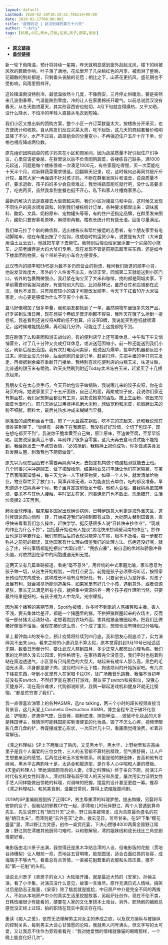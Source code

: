 ```yaml
---
layout: default
Lastmod: 2020-02-28T10:19:52.706214+00:00
date: 2020-02-27T00:00:00Z
title: "疫情日记 | 武汉封城的第三十六天"
author: "✨Arty"
tags: [料理,小区,黑木,花魁,在家,孩子,蔬菜,朋友]
---
```


* [**原文链接**](https://mp.weixin.qq.com/s/xiI1ew1rXaBqDF62npEO7g)
* [**备份链接**](http://archive.ph/2HoM5)


新一轮下雨降温，预计将持续一星期，昨天就明显感到窗外刮起北风，楼下的树被风吹的簌簌作响，叶子落了满地，花坛里开了几朵桃红色的月季，被雨淋了整晚，花瓣散的到处都是，只剩垂头丧脑的花苞；相比之下，山茶花更抗风，盛花期也不受影响，风雨里照样开。

这轮降温倒没特别冷，最低温依然十几度，不像西安，三月停止供暖后，要是突然来几波倒春寒，气温能跌到零度，冷的让人在家裹棉袄开暖气。以前总说武汉没有春天，从冬天跑进夏天，其实形容西安也贴切，4月下旬就变得燥热，又干又晒，没什么降水，不怕冷的年轻人直接从毛衣到短袖。

我们小区又推出新的团购方案，整个小区一齐订菜数量太大，按楼栋分开采买，也方便统计和收款。自从网友们反应买菜太贵，吃不起饭，这几天的商超套餐价格明显降了不少，水产不过百，蔬菜组合的分量变小，不再强迫住户五斤十斤下单，价格也相应降成两位数。

原先组织团购蔬菜的孩子妈夹在小区和商家间，因为蔬菜质量不好引起住户们争议，心里应该挺委屈，在群里说以后不负责团购蔬菜，各楼栋自己联系，满1000元起送，问题是每个楼栋很难一次凑足1000元，有些家庭吃得慢，买一次菜能吃十天半个月，对新鲜蔬菜需求很低。回翻聊天记录，哎，这时候何必再同邻居斤斤计较，虽然大家一再强调不针对孩子妈，不断在群里发照片和语音，说菜质量不好，要求退款，孩子妈妈多少会自责难过，我觉得蔬菜能吃就行吧，没什么高要求了，吃完再买，虽然我拿到套餐也挺不开心，私下和家人吐槽商家黑心。

最新的解决方法是直接去大型商超采购，我们小区对接盒马和中百，这时候又发现不同住户的需求很难调和，轮到我们楼栋统计订单，各种要求都冒出来：调味酱料、酸奶、文具、奶粉尿布、宠物罐头等等，有的住户还指定品牌，在群里发来图片，酸奶只要安慕希原味，麻烦带两箱，楼栋长统计的有些无语，回复尽量满足。

我们单元拉了个新的微信群，选出楼栋长和帮忙搬运的志愿者，有个朋友家里有电动脚踏车，他在车尾出按了个挂钩，改成临时的运货小车，说要是有大件（大米食用油土豆云云），他就把车拿下去帮忙。我特别后悔没给家里添置一个买菜的小拖车，之前老嫌弃是大妈大爷们专用，现在发现不管是前期去超市买东西，还是如今下楼拿团购物资，有个带轮子的小车会方便很多。

武汉市内的顺丰和EMS是为数不多仍然营业的物流，我问我们街道的顺丰小哥，他说发货难度大，市外的个人件发不出去，收货正常，同城第二天就能送到小区门口，省外的包裹稍微慢点。我赶紧在淘宝买了大米和咖啡，找的都是同城卖家，下单前需要和客服沟通好，有些特别大的店，比如蔡林记，虽然仓库和店铺都在武汉，但也不发货，只有规模较小的店才可能改发顺丰，今天下午扛着10斤大米往家走，内心更是感慨为什么不早买个小推车。  

盒马好像增加了很多单量，我和朋友都抢到了一单，虽然购物车里很多失效产品，好歹买到生活日用，现在想买个卷纸牙膏牙刷都不容易，我昨天在饿了么抢到一提卷纸，我爸看到还说哎呀A牌的纸不划算，应该买B牌，我说能买到卷纸就很满足，这时候难能挑品牌，再迟疑几分钟，可能连手上这提都抢不到。

现在刷饿了么和美团和游击战似的，有的便利店早上还写着休息，中午和下午又悄悄营业，过了几十分钟又变成打烊休息，或派送范围缩小，前一秒还能送到我们小区，刷新后超出范围。我有次打电话问卖家，他说因为爆单，接单的机器都反应不过来。刚营业没几分钟，后台刷刷的全是订单，赶紧打烊，先把手里的单打包完发走，再根据剩余库存重新开门接单。我特别喜欢吃便利店的白糯玉米，味道甘甜，比普通的甜玉米有嚼劲，昨天突然刷到附近Today卖冷冻白玉米，赶紧买了十几根冻起来。

我朋友实在太心灵手巧，今天开始包饺子做锅贴，我说哪儿来的饺子皮呀，你在盒马买的吗，她说家里买了十五斤面粉，自己活的面，再擀成饺子皮，我说你们家还有擀面杖，我们家想擀面都没有工具，朋友说她拿的酒瓶，撒上生面粉，做出来的面皮也很均匀。前几天她试过用搅拌机磨大米粉，想做宽粉和米皮，机器磨出来的粉不细腻，颗粒大，最后兑热水冲成米糊糊当早餐。

她准备的卤肉粉丝香干馅，煎了一大盘霜花锅贴，吃不完的冻起来，还和我说现在很难买到豆干，“曾经有一袋香干在我面前，我没有好好珍惜，全切了包饺子，现在想吃都买不到”，我说你干脆拿黄豆自己做，原汁原味，豆渣做豆腐，豆浆早饭喝。朋友说家里黄豆不够，年前炸了很多当零食，这几天再去盒马试试能不能抢到，我给她发去一串点赞表情，“必须抢到，我精神上祝你成功，你多做点美食发群发朋友圈，刺激我也下厨房做饭”。

原先以为现在回西安不需要再隔离14天，去指定机构做个核酸检测就能去上班。几个同事兴冲冲跑回去，做了核酸检测，结果物业又打电话让他们在家隔离，签署了居家隔离知情书，每三天允许一人下楼买物资，如果一个人住，就发清单给物业，物业帮忙买了放门口，同事非常无语，以为能直接去单位，吃的都没准备，早知道逃不过隔离半个月，箱子里肯定提前备足干粮，他和人合租，自我隔离更加麻烦，要求不与其他人接触，平时室友在家，同事连房门也不敢出，洗漱错开，生活垃圾攒2-3天再倒。

肺炎全球传播，越来越多国家出现确诊病例，日韩伊朗意大利更是海外重灾区，这时候舆论风向悄然一转，开始报道我们的控制颇有成效，大批网友替别国着急，直呼快来看看我们怎么操作，赶快学学。挺反感很多人说“日韩快来抄作业”，“现成的作业为什么不抄”，包括最开始也有人提议“湖北快来抄隔壁河南的作业”。抄作业也是抄学霸作业，我们前前后后的表现只能算吊车尾，根本不及格，每一步都在弥补之前犯的错误，其他国家有什么理由借鉴我们的处理方法。伤疤还没好呢，就忘了疼，任何事情都能挖掘出“大国自信”、“民族自豪”，被自诩的优越和骄傲冲昏头脑，对依然困在家中的同胞遭遇无知无觉。

这两天又有几篇重磅报道，看完“毫不意外”，用传统的中式家庭比喻，家长愿意为孩子做一切，从出生开始规划，一路打点妥当，前提是孩子必须乖巧听话，按照家长预设的方向成长，这种成长环境有没有好处，有，只要家长认为是好事，对孩子发展有利，就会竭尽所能创造条件，如果家里有好几个小孩，遇到意外，或者资源紧张，家长无法满足所有小孩，就把集中资源培养一两个孩子视作理所当然，只要最终结果是好的，有孩子成为人中龙凤，光宗耀祖。

因为某个播客的某期节目，Spotify被墙，许多听不到歌的人骂播客和主播，害人不浅，要去集体给差评，都是一个猪圈里的猪，不拱把猪群圈起来的农场主，反而怪一部分猪太活泼好动，老想着跑到农场外面，害其他猪全被圈起来。把我们比做猪好像很不恰当，但现在猪价这么贵，个个成了宝贝，想想也没有特别过分哈哈。

早上看钟南山的发布会，预计疫情将持续到四月底，我和朋友心彻底凉了，实力演绎哭不出来.jpg，看来之前的小道消息不算太假，原本觉得封到3月10号已经遥遥无期，数着日历倒计时，要让武汉人熬到四月，多少正常人都憋出心理毛病。我们家的比熊很久没去公园溜，狗性格很宅，在家待着完全没意见，我们平时也抱着狗站在窗边透透气，小区里有只纯黑色的大型犬，站起来有成年人那么高，黑色的毛油光水滑，浑身都是腱子肉，这段时间不让下楼，狗该烦闷的开始拆家吧。有几次下楼拿东西，听到小区里有人在家唱卡拉OK，放广场舞音乐跳舞，我悔不当初年前没有买switch，不然好歹能在家打打游戏，朋友买了switch和投影仪，没狠心买健身环，现在高价难求，代购都说断货，我俩一聊起游戏机和健身环就无比懊恼，“都是贫穷害了我们”。

我一直很喜欢油管上的各种ASMR，选no talking，两三个小时的超长视频直接当背景音，这几天爱上Cosmetic Destruction ASMR，博主全程专注于破坏化妆品：铲眼影，挤液体气垫，压唇膏，糊粉底液，抹指甲油……做破坏化妆品的大多是韩国博主，我猜测可能韩国能买到很便宜的化妆品，毁了不怎么心疼，视频里眼影几盘几盘的铲，唇膏摆成爱心形状，一次压烂几十只，看画面觉得浪费，听着非常解压。

《澪之料理帖》SP上下两集出了熟肉，又见黑木华，黑木华、上野树里和吉高由里子是我个人偏爱的三位女性，三人的五官都不算特别精致，但气质舒展，让人产生想要亲近的感觉。后两位还和玉木宏有联系，树里是他的野田妹，吉高和他有过绯闻。黑木华古典韵味十足，太适合和服造型，是许多人心中昭和人妻的模板。《天皇的料理人》里她演御厨背后的人妻，《澪之料理帖》终于亲自下厨，扮演江户时代有名的女性料理人，澪对料理有超乎常人的天分和热爱，屡次用实力证明女性手艺人同样能做出惊艳的料理，对调味的把握，摆盘的设计甚至更胜一筹。推荐《澪之料理帖》，和风美食剧，温馨日常风，算得上浓缩版晨间剧。

2019的SP里编剧狠狠拆了正牌CP，男主尊重澪的料理梦想，提出悔婚，另娶将军安排的女子，但我站的邪教CP在一起，即澪和儿时玩伴野江，两个人曾遇到算命先生，先生说野江有“旭日升天”之命，野江后来被带走，成为吉原最负盛名的花魁“朝日太夫”，而澪则是“云外苍天”之命，拨云见日，苦尽甘来。在SP下集“樱花盛宴”里，澪以野江为灵感，创作一桌赏花宴，下决心攒够4000两黄金替野江赎身；野江则在澪被其他厨师刁难时，以和歌解局，澪的姐妹线和成长线比三角恋剧情更好看。

电影版由北川景子出演，我觉得还是黑木华贴合澪的人设，但电影版的花魁（贯地谷诗穗梨）让人眼前一亮，贯地谷五官明艳，脸型圆润，适合白面红唇的妆容，成海璃子不够大气，看着总有点苦情，一直被花魁繁重的衣服和头饰压着，撑不起“第一花魁”的头衔。

话说北川景子《卖房子的女人》大陆版开播，就是最近大热的《安家》，孙俪主演，看了小半集，对演员没什么意见，故事一言难尽。原作充满日式人情味，搞笑过后是励志正能量，《安家》除了尴尬就是尴尬，中日房产中介是完全不同的两拨人，不如从本地房产中介的真实生活里挖掘故事，另起炉灶创作，现在不伦不类，日韩改编很少有能看的，硬要在人家的文化里搭本土戏台。另外，职场剧的编剧总感觉没正经上过班，拍的职场在现实中真实存在吗。

重读《痴人之爱》，依然无法理解男主对女主的养成之欲，以及双方操纵与被操纵的控制关系，每到男主大谈心甘情愿的沦陷，我就黑人问号满头，但文字写的太可爱，又让我忍不住作为旁观者看完：“我对她爱憎的情绪就像猫的眼睛那样，一个晚上能变化好几次”。


